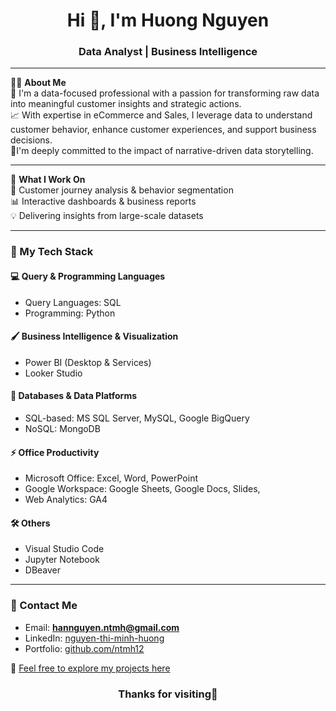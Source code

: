 <h1 align="center">Hi 👋, I'm Huong Nguyen</h1>
<h3 align="center">Data Analyst | Business Intelligence</h3>

---

💁‍♀️ **About Me**  
🎯 I'm a data-focused professional with a passion for transforming raw data into meaningful customer insights and strategic actions.  
📈 With expertise in eCommerce and Sales, I leverage data to understand customer behavior, enhance customer experiences, and support business decisions.  
🧠I'm deeply committed to the impact of narrative-driven data storytelling.

---

📌 **What I Work On**  
🔎 Customer journey analysis & behavior segmentation  
📊 Interactive dashboards & business reports  
💡 Delivering insights from large-scale datasets

---

### 🧰 My Tech Stack

#### 💻 Query & Programming Languages
- Query Languages: SQL
- Programming: Python

#### 🖌️ Business Intelligence & Visualization
- Power BI (Desktop & Services)  
- Looker Studio  

#### 🏢 Databases & Data Platforms
- SQL-based: MS SQL Server, MySQL, Google BigQuery
- NoSQL: MongoDB

#### ⚡ Office Productivity
- Microsoft Office: Excel, Word, PowerPoint
- Google Workspace: Google Sheets, Google Docs, Slides,
- Web Analytics: GA4

#### 🛠️ Others
- Visual Studio Code  
- Jupyter Notebook  
- DBeaver

---

### 📮 Contact Me

- Email: **hannguyen.ntmh@gmail.com**  
- LinkedIn: [nguyen-thi-minh-huong](https://www.linkedin.com/in/nguyen-thi-minh-huong)  
- Portfolio: [github.com/ntmh12](https://github.com/ntmh12)

🔗 [Feel free to explore my projects here](your-link.com)  
<h3 align="center">Thanks for visiting🤗</h3>
